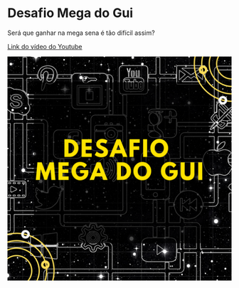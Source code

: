 # Desafio Mega do Gui

Será que ganhar na mega sena é tão difícil assim? 

[Link do vídeo do Youtube](https://www.youtube.com/watch?v=U26Q3DMn2uU)

![](desafiomegadogui.png)

